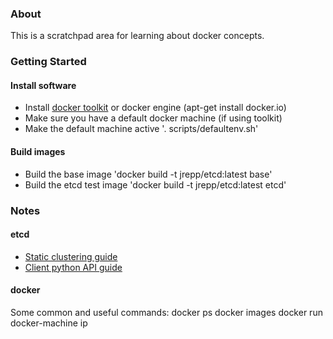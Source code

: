 ### About

This is a scratchpad area for learning about docker concepts. 

### Getting Started

#### Install software

* Install [docker toolkit](https://www.docker.com/products/docker-toolbox) or docker engine (apt-get install docker.io)
* Make sure you have a default docker machine (if using toolkit)
* Make the default machine active '. scripts/defaultenv.sh'

#### Build images

* Build the base image 'docker build -t jrepp/etcd:latest base'
* Build the etcd test image 'docker build -t jrepp/etcd:latest etcd'

### Notes

#### etcd

* [Static clustering guide](https://github.com/coreos/etcd/blob/master/Documentation/op-guide/clustering.md#static)
* [Client python API guide](https://github.com/jplana/python-etcd)

#### docker

Some common and useful commands:
docker ps
docker images
docker run
docker-machine ip
